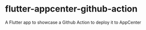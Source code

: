 # flutter-appcenter-github-action
A Flutter app to showcase a Github Action to deploy it to AppCenter
